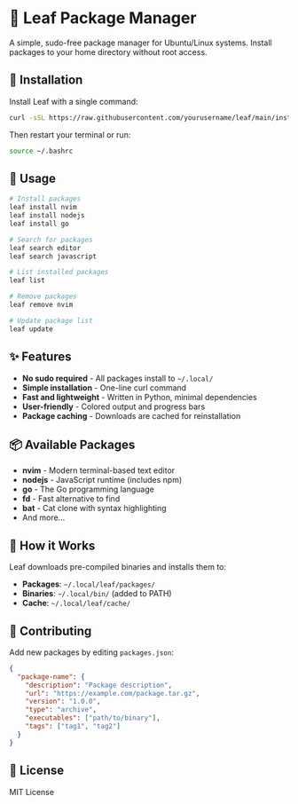 # 🍃 Leaf Package Manager

A simple, sudo-free package manager for Ubuntu/Linux systems. Install packages to your home directory without root access.

## 🚀 Installation

Install Leaf with a single command:

```bash
curl -sSL https://raw.githubusercontent.com/yourusername/leaf/main/install.sh | bash
```

Then restart your terminal or run:
```bash
source ~/.bashrc
```

## 📖 Usage

```bash
# Install packages
leaf install nvim
leaf install nodejs
leaf install go

# Search for packages
leaf search editor
leaf search javascript

# List installed packages
leaf list

# Remove packages
leaf remove nvim

# Update package list
leaf update
```

## ✨ Features

- **No sudo required** - All packages install to `~/.local/`
- **Simple installation** - One-line curl command
- **Fast and lightweight** - Written in Python, minimal dependencies
- **User-friendly** - Colored output and progress bars
- **Package caching** - Downloads are cached for reinstallation

## 📦 Available Packages

- **nvim** - Modern terminal-based text editor
- **nodejs** - JavaScript runtime (includes npm)
- **go** - The Go programming language
- **fd** - Fast alternative to find
- **bat** - Cat clone with syntax highlighting
- And more...

## 🔧 How it Works

Leaf downloads pre-compiled binaries and installs them to:
- **Packages**: `~/.local/leaf/packages/`
- **Binaries**: `~/.local/bin/` (added to PATH)
- **Cache**: `~/.local/leaf/cache/`

## 🤝 Contributing

Add new packages by editing `packages.json`:

```json
{
  "package-name": {
    "description": "Package description",
    "url": "https://example.com/package.tar.gz",
    "version": "1.0.0",
    "type": "archive",
    "executables": ["path/to/binary"],
    "tags": ["tag1", "tag2"]
  }
}
```

## 📄 License

MIT License